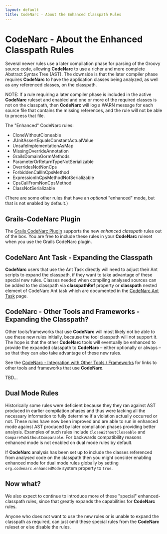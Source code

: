 ```yaml
---
layout: default
title: CodeNarc - About the Enhanced Classpath Rules
---  
```


# CodeNarc - About the Enhanced Classpath Rules

Several newer rules use a later compilation phase for parsing of the Groovy source code,
allowing **CodeNarc** to use a richer and more complete Abstract Syntax Tree (AST). The
downside is that the later compiler phase requires **CodeNarc** to have the application classes
being analyzed, as well as any referenced classes, on the classpath.

NOTE: If a rule requiring a later compiler phase is included in the active **CodeNarc** ruleset and
enabled and one or more of the required classes is not on the classpath, then **CodeNarc** will
log a WARN message for each source file that contains the missing references, and the rule will not
be able to process that file. 

The "Enhanced" CodeNarc rules:
 * CloneWithoutCloneable
 * JUnitAssertEqualsConstantActualValue
 * UnsafeImplementationAsMap
 * MissingOverrideAnnotation
 * GrailsDomainGormMethods
 * ParameterOrReturnTypeNotSerializable
 * OverridesNotNonCps
 * ForbiddenCallInCpsMethod
 * ExpressionInCpsMethodNotSerializable
 * CpsCallFromNonCpsMethod
 * ClassNotSerializable

(There are some other rules that have an *optional* "enhanced" mode, but that is not enabled by default.)

## Grails-CodeNarc Plugin

The [Grails CodeNarc Plugin](http://www.grails.org/plugin/codenarc/) supports the new *enhanced classpath*
rules out of the box. You are free to include these rules in your **CodeNarc** ruleset when you use the
Grails CodeNarc plugin.


## CodeNarc Ant Task - Expanding the Classpath

**CodeNarc** users that use the Ant Task directly will need to adjust their Ant scripts to expand
the classpath, if they want to take advantage of these special new rules. Classes needed when compiling analysed
sources can be added to the classpath via **classpathRef** property or **classpath** nested element of CodeNarc Ant
task which are documented in the [CodeNarc Ant Task](./codenarc-ant-task.html) page.


## CodeNarc - Other Tools and Frameworks - Expanding the Classpath?


Other tools/frameworks that use **CodeNarc** will most likely not be able to use these new rules
initially, because the tool classpath will not support it. The hope is that the other **CodeNarc**
tools will eventually be enhanced to provide the expanded classpath to **CodeNarc** – either optionally
or always – so that they can also take advantage of these new rules.

See the [CodeNarc - Integration with Other Tools / Frameworks](./codenarc-other-tools-frameworks.html) for
links to other tools and frameworks that use **CodeNarc**.

TBD...

## Dual Mode Rules

Historically some rules were deficient because they they ran against AST produced in earlier compilation phases and
thus were lacking all the necessary information to fully determine if a violation actually occurred or not. These
rules have now been improved and are able to run in enhanced mode against AST produced by later compilation phases
providing better analysis. Examples of such rules include `CloseWithoutCloseable` and
`CompareToWithoutComparable`. For backwards compatibility reasons enhanced mode is not enabled on dual mode rules
by default.

If **CodeNarc** analysis has been set up to include the classes referenced from analysed code on the classpath then
you might consider enabling enhanced mode for dual mode rules globally by setting `org.codenarc.enhancedMode`
system property to `true`.

## Now what?

We also expect to continue to introduce more of these "special" enhanced-classpath rules, since
that greatly expands the capabilities for **CodeNarc** rules.

Anyone who does not want to use the new rules or is unable to expand the classpath as required,
can just omit these special rules from the **CodeNarc** ruleset or else disable the rules.
